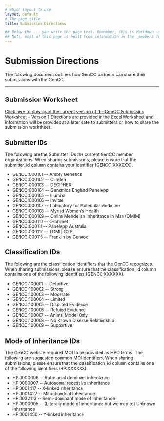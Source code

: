 ```yaml
---
# Which layout to use
layout: default
# The page title
title: Submission Directions

## Below the --- you write the page text. Remember, this is Markdown -> https://www.markdownguide.org/cheat-sheet
## Note, most of this page is built from information in the _members folder
---
```

# Submission Directions

The following document outlines how GenCC partners can share their submissions with the GenCC.

---

## Submission Worksheet
[Click here to download the current version of the GenCC Submission Worksheet - Version 1](/docs/gencc-submission-sheet-v1.xlsx)
Directions are provided in the Excel Worksheet and information will be provided at a later date to submitters on how to share the submission worksheet.

## Submitter IDs
The following are the Submitter IDs the current GenCC member organizations.  When sharing submissions, please ensure that the submitter_id column contains your identifier (GENCC:XXXXXX).
- GENCC:000101 -- Ambry Genetics
- GENCC:000102 -- ClinGen
- GENCC:000103 -- DECIPHER
- GENCC:000104 -- Genomics England PanelApp
- GENCC:000105 -- Illumina
- GENCC:000106 -- Invitae
- GENCC:000107 -- Laboratory for Molecular Medicine
- GENCC:000108 -- Myriad Women's Health
- GENCC:000109 -- Online Mendelian Inheritance in Man (OMIM)
- GENCC:000110 -- Orphanet
- GENCC:000111 -- PanelApp Australia
- GENCC:000112 -- TGMI | G2P
- GENCC:000113 -- Franklin by Genoox

## Classification IDs
The following are the classification identifiers that the GenCC recognizes. When sharing submissions, please ensure that the classification_id column contains one of the following identifiers (GENCC:XXXXXX).
- GENCC:100001 -- Definitive
- GENCC:100002 -- Strong
- GENCC:100003 -- Moderate
- GENCC:100004 -- Limited
- GENCC:100005 -- Disputed Evidence
- GENCC:100006 -- Refuted Evidence
- GENCC:100007 -- Animal Model Only
- GENCC:100008 -- No Known Disease Relationship
- GENCC:100009 -- Supportive

## Mode of Inheritance IDs
The GenCC website required MOI to be provided as HPO terms.  The following are suggested common MOI identifiers. When sharing submissions, please ensure that the classification_id column contains one of the following identifiers (HP:XXXXXX).
- HP:0000006 -- Autosomal dominant inheritance
- HP:0000007 -- Autosomal recessive inheritance
- HP:0001417 -- X-linked inheritance
- HP:0001427 -- Mitochondrial Inheritance
- HP:0032113 -- Semi-dominant mode of inheritance
- HP:0000005 -- (Literally mode of inheritance but we map to) Unknown inheritance
- HP:0001450 -- Y-linked inheritance
